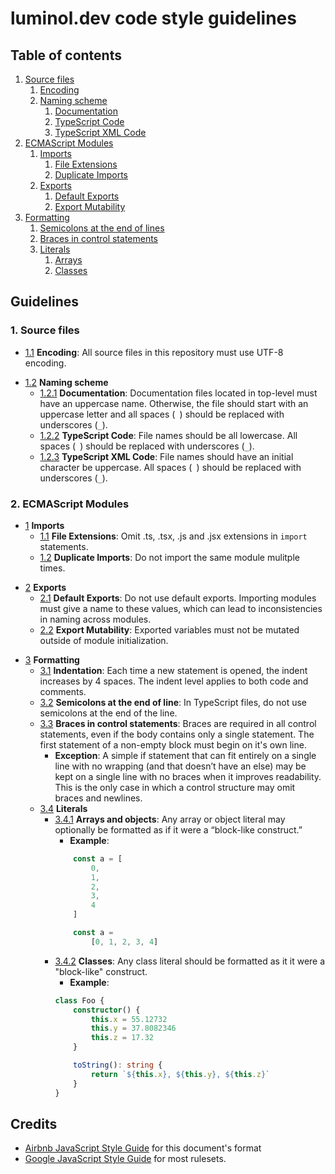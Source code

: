 # luminol.dev code style guidelines

## Table of contents

1. [Source files](#source-files)
    1. [Encoding](#source_encoding)
    1. [Naming scheme](#source_naming)
        1. [Documentation](#source_naming_doc)
        1. [TypeScript Code](#source_naming_ts)
        1. [TypeScript XML Code](#source_naming_tsx)
1. [ECMAScript Modules](#esmodules)
    1. [Imports](#es_imports)
        1. [File Extensions](#es_imports_ext)
        1. [Duplicate Imports](#es_imports_duplicate)
    1. [Exports](#es_exports)
        1. [Default Exports](#es_exports_default)
        1. [Export Mutability](#es_exports_mut)
1. [Formatting](#fmt)
    1. [Semicolons at the end of lines](#fmt_semicolons)
    1. [Braces in control statements](#fmt_braces)
    1. [Literals](#fmt_literals)
        1. [Arrays](#fmt_literals_objects)
        1. [Classes](#fmt_literal_class)

## Guidelines

<h3 id="source-files">1. Source files</h3>

<a id="source_encoding"></a>

- [1.1](#source_encoding) **Encoding**: All source files in this repository must use UTF-8 encoding.

<a id="source_naming"></a>

- [1.2](#source_naming) **Naming scheme**
    <a id="source_naming_doc"></a>
    - [1.2.1](#source_naming_doc) **Documentation**: Documentation files located in top-level must have an uppercase name. Otherwise, the file should start with an uppercase letter and all spaces (` `) should be replaced with underscores (`_`).
    <a id="source_naming_ts"></a>
    - [1.2.2](#source_naming_ts) **TypeScript Code**: File names should be all lowercase. All spaces (` `) should be replaced with underscores (`_`).
    <a id="source_naming_tsx"></a>
    - [1.2.3](#source_naming_tsx) **TypeScript XML Code**: File names should have an initial character be uppercase. All spaces (` `) should be replaced with underscores (`_`).

<h3 id="esmodules">2. ECMAScript Modules</h3>

<a id="es_imports"></a>
- [1](#es_imports) **Imports**
    <a id="es_imports_ext"></a>
    - [1.1](#es_imports_ext) **File Extensions**: Omit .ts, .tsx, .js and .jsx extensions in `import` statements.
    <a id="es_imports_duplicate"></a>
    - [1.2](#es_imports_duplicate) **Duplicate Imports**: Do not import the same module mulitple times.

<a id="es_exports"></a>
- [2](#es_exports) **Exports**
    <a id="es_exports_default"></a>
    - [2.1](#es_exports_default) **Default Exports**: Do not use default exports. Importing modules must give a name to these values, which can lead to inconsistencies in naming across modules.
    <a id="es_imports_mut"></a>
    - [2.2](#es_imports_mut) **Export Mutability**: Exported variables must not be mutated outside of module initialization.

<a id="fmt"></a>
- [3](#fmt) **Formatting**
    <a id="fmt_indentation"></a>
    - [3.1](#fmt_indentation) **Indentation**: Each time a new statement is opened, the indent increases by 4 spaces. The indent level applies to both code and comments.
    <a id="fmt_semicolons"></a>
    - [3.2](#fmt_semicolons) **Semicolons at the end of line**: In TypeScript files, do not use semicolons at the end of the line.
    <a id="fmt_braces"></a>
    - [3.3](#fmt_braces) **Braces in control statements**: Braces are required in all control statements, even if the body contains only a single statement. The first statement of a non-empty block must begin on it's own line.
        - **Exception**: A simple if statement that can fit entirely on a single line with no wrapping (and that doesn’t have an else) may be kept on a single line with no braces when it improves readability. This is the only case in which a control structure may omit braces and newlines.
    <a id="fmt_literals"></a>
    - [3.4](#fmt_literals) **Literals**
        <a id="fmt_literal_objects"></a>
        - [3.4.1](#fmt_literal_objects) **Arrays and objects**: Any array or object literal may optionally be formatted as if it were a “block-like construct.”
            - **Example**:
            ```ts
                const a = [
                    0,
                    1,
                    2,
                    3,
                    4
                ]

                const a =
                    [0, 1, 2, 3, 4]
            ```
        <a id="fmt_literal_class"></a>
        - [3.4.2](#fmt_literal_class) **Classes**: Any class literal should be formatted as it it were a "block-like" construct.
            - **Example**:
            ```ts
            class Foo {
                constructor() {
                    this.x = 55.12732
                    this.y = 37.8082346
                    this.z = 17.32
                }

                toString(): string {
                    return `${this.x}, ${this.y}, ${this.z}`
                }
            }            
            ```

## Credits
 - [Airbnb JavaScript Style Guide](https://github.com/airbnb/javascript) for this document's format
 - [Google JavaScript Style Guide](https://google.github.io/styleguide/jsguide.html#source-file-structure) for most rulesets.
